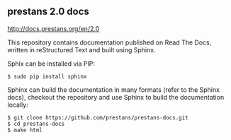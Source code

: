 ## prestans 2.0 docs

http://docs.prestans.org/en/2.0

This repository contains documentation published on Read The Docs, written in reStructured Text and built using Sphinx.

Sphix can be installed via PIP:

	$ sudo pip install sphinx

Sphinx can build the documentation in many formats (refer to the Sphinx docs), checkout the repository and use Sphinx to build the documentation locally:

	$ git clone https://github.com/prestans/prestans-docs.git
	$ cd prestans-docs
	$ make html


